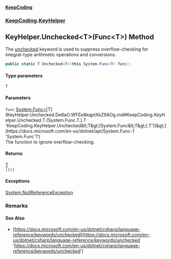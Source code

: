 #### [KeepCoding](index.md 'index')
### [KeepCoding](KeepCoding.md 'KeepCoding').[KeyHelper](KeyHelper.md 'KeepCoding.KeyHelper')
## KeyHelper.Unchecked&lt;T&gt;(Func&lt;T&gt;) Method
The [unchecked](https://docs.microsoft.com/en-us/dotnet/csharp/language-reference/keywords/unchecked 'https://docs.microsoft.com/en-us/dotnet/csharp/language-reference/keywords/unchecked') keyword is used to suppress overflow-checking for integral-type arithmetic operations and conversions.  
```csharp
public static T Unchecked<T>(this System.Func<T> func);
```
#### Type parameters
<a name='KeepCoding.KeyHelper.Unchecked.T.(System.Func.T.).T'></a>
`T`  
  
#### Parameters
<a name='KeepCoding.KeyHelper.Unchecked.T.(System.Func.T.).func'></a>
`func` [System.Func&lt;](https://docs.microsoft.com/en-us/dotnet/api/System.Func-1 'System.Func`1')[T](KeyHelper.Unchecked.De6aO.WFEe8kqptXkZ9AOg.md#KeepCoding.KeyHelper.Unchecked.T.(System.Func.T.).T 'KeepCoding.KeyHelper.Unchecked&lt;T&gt;(System.Func&lt;T&gt;).T')[&gt;](https://docs.microsoft.com/en-us/dotnet/api/System.Func-1 'System.Func`1')  
The function to ignore overflow-checking.
  
#### Returns
[T](KeyHelper.Unchecked.De6aO.WFEe8kqptXkZ9AOg.md#KeepCoding.KeyHelper.Unchecked.T.(System.Func.T.).T 'KeepCoding.KeyHelper.Unchecked&lt;T&gt;(System.Func&lt;T&gt;).T')  
`(())`
#### Exceptions
[System.NullReferenceException](https://docs.microsoft.com/en-us/dotnet/api/System.NullReferenceException 'System.NullReferenceException')  
### Remarks
#### See Also
- [https://docs.microsoft.com/en-us/dotnet/csharp/language-reference/keywords/unchecked](https://docs.microsoft.com/en-us/dotnet/csharp/language-reference/keywords/unchecked 'https://docs.microsoft.com/en-us/dotnet/csharp/language-reference/keywords/unchecked')
